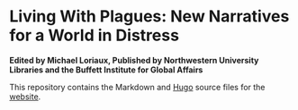 # Living With Plagues: New Narratives for a World in Distress

**Edited by Michael Loriaux, Published by Northwestern University Libraries and the Buffett Institute for Global Affairs**

This repository contains the Markdown and [Hugo](https://gohugo.io/) source files for the [website](https://plagues.buffett.northwestern.edu/).
